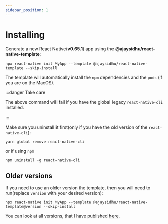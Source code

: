 ```yaml
---
sidebar_position: 1
---
```


# Installing

Generate a new React Native(**v0.65.1**) app using the **@ajaysidhu/react-native-template**:

```shell
npx react-native init MyApp --template @ajaysidhu/react-native-template --skip-install
```

The template will automatically install the `npm` dependencies and the `pods` (if you are on the MacOS).

:::danger Take care

The above command will fail if you have the global legacy `react-native-cli` installed.

:::

Make sure you uninstall it first(only if you have the old version of the `react-native-cli`):

```shell
yarn global remove react-native-cli
```

or if using `npm`

```shell
npm uninstall -g react-native-cli
```

## Older versions

If you need to use an older version the template, then you will need to run(replace `version` with your desired version):

```shell
npx react-native init MyApp --template @ajaysidhu/react-native-template@version --skip-install
```

You can look at all versions, that I have published [here](https://github.com/ajaykumar97/react-native-template/releases).
